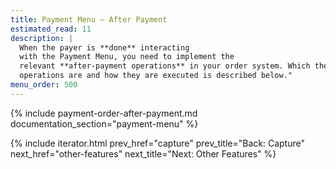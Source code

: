 ```yaml
---
title: Payment Menu – After Payment
estimated_read: 11
description: |
  When the payer is **done** interacting
  with the Payment Menu, you need to implement the
  relevant **after-payment operations** in your order system. Which these
  operations are and how they are executed is described below."
menu_order: 500
---
```


{% include payment-order-after-payment.md documentation_section="payment-menu" %}

{% include iterator.html prev_href="capture"
                         prev_title="Back: Capture"
                         next_href="other-features"
                         next_title="Next: Other Features" %}

[payment-order]: /payment-menu/payment-order

